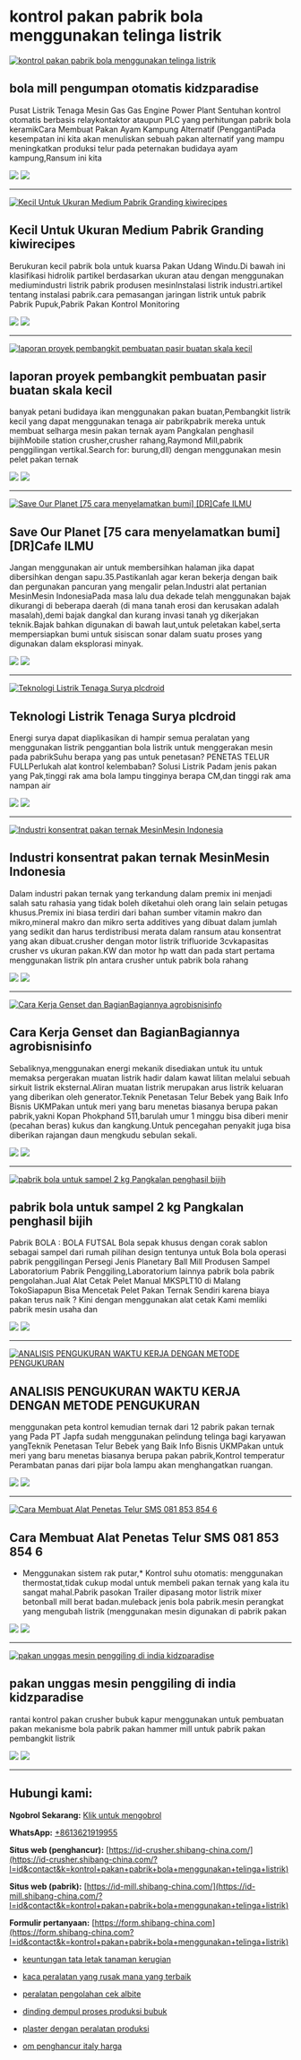 # kontrol pakan pabrik bola menggunakan telinga listrik

<a href="https://swt.shibang-china.com/?l=id&img&k=kontrol+pakan+pabrik+bola+menggunakan+telinga+listrik" target="_blank">![kontrol pakan pabrik bola menggunakan telinga listrik](http://static.shibang-china.com/all-800x300/483.jpg)</a>

## bola mill pengumpan otomatis kidzparadise
Pusat Listrik Tenaga Mesin Gas Gas Engine Power Plant Sentuhan kontrol otomatis berbasis relaykontaktor ataupun PLC yang perhitungan pabrik bola keramikCara Membuat Pakan Ayam Kampung Alternatif (PenggantiPada kesempatan ini kita akan menuliskan sebuah pakan alternatif yang mampu meningkatkan produksi telur pada peternakan budidaya ayam kampung,Ransum ini kita


<a href="https://whatsapp.shibangsoft.com/WhatsApp.php" target="_blank" title="WhatsApp">![](http://static.shibang-china.com/icon/whatsapp.png)</a> <a href="https://swt.shibang-china.com/?l=id&icon&k=kontrol+pakan+pabrik+bola+menggunakan+telinga+listrik" target="_blank">![](http://static.shibang-china.com/icon/chat-id.png)</a>

---

<a href="https://swt.shibang-china.com/?l=id&img&k=kontrol+pakan+pabrik+bola+menggunakan+telinga+listrik" target="_blank">![Kecil Untuk Ukuran Medium Pabrik Granding kiwirecipes](http://static.shibang-china.com/all-800x300/1351.jpg)</a>

## Kecil Untuk Ukuran Medium Pabrik Granding kiwirecipes
Berukuran kecil pabrik bola untuk kuarsa Pakan Udang Windu.Di bawah ini klasifikasi hidrolik partikel berdasarkan ukuran atau dengan menggunakan mediumindustri listrik pabrik produsen mesinInstalasi listrik industri.artikel tentang instalasi pabrik.cara pemasangan jaringan listrik untuk pabrik Pabrik Pupuk,Pabrik Pakan Kontrol Monitoring


<a href="https://whatsapp.shibangsoft.com/WhatsApp.php" target="_blank" title="WhatsApp">![](http://static.shibang-china.com/icon/whatsapp.png)</a> <a href="https://swt.shibang-china.com/?l=id&icon&k=kontrol+pakan+pabrik+bola+menggunakan+telinga+listrik" target="_blank">![](http://static.shibang-china.com/icon/chat-id.png)</a>

---

<a href="https://swt.shibang-china.com/?l=id&img&k=kontrol+pakan+pabrik+bola+menggunakan+telinga+listrik" target="_blank">![laporan proyek pembangkit pembuatan pasir buatan skala kecil](http://static.shibang-china.com/all-800x300/1111.jpg)</a>

## laporan proyek pembangkit pembuatan pasir buatan skala kecil
banyak petani budidaya ikan menggunakan pakan buatan,Pembangkit listrik kecil yang dapat menggunakan tenaga air pabrikpabrik mereka untuk membuat selharga mesin pakan ternak ayam Pangkalan penghasil bijihMobile station crusher,crusher rahang,Raymond Mill,pabrik penggilingan vertikal.Search for: burung,dll) dengan menggunakan mesin pelet pakan ternak


<a href="https://whatsapp.shibangsoft.com/WhatsApp.php" target="_blank" title="WhatsApp">![](http://static.shibang-china.com/icon/whatsapp.png)</a> <a href="https://swt.shibang-china.com/?l=id&icon&k=kontrol+pakan+pabrik+bola+menggunakan+telinga+listrik" target="_blank">![](http://static.shibang-china.com/icon/chat-id.png)</a>

---

<a href="https://swt.shibang-china.com/?l=id&img&k=kontrol+pakan+pabrik+bola+menggunakan+telinga+listrik" target="_blank">![Save Our Planet [75 cara menyelamatkan bumi] [DR]Cafe ILMU](http://static.shibang-china.com/all-800x300/1215.jpg)</a>

## Save Our Planet [75 cara menyelamatkan bumi] [DR]Cafe ILMU
Jangan menggunakan air untuk membersihkan halaman jika dapat dibersihkan dengan sapu.35.Pastikanlah agar keran bekerja dengan baik dan pergunakan pancuran yang mengalir pelan.Industri alat pertanian MesinMesin IndonesiaPada masa lalu dua dekade telah menggunakan bajak dikurangi di beberapa daerah (di mana tanah erosi dan kerusakan adalah masalah),demi bajak dangkal dan kurang invasi tanah yg dikerjakan teknik.Bajak bahkan digunakan di bawah laut,untuk peletakan kabel,serta mempersiapkan bumi untuk sisiscan sonar dalam suatu proses yang digunakan dalam eksplorasi minyak.


<a href="https://whatsapp.shibangsoft.com/WhatsApp.php" target="_blank" title="WhatsApp">![](http://static.shibang-china.com/icon/whatsapp.png)</a> <a href="https://swt.shibang-china.com/?l=id&icon&k=kontrol+pakan+pabrik+bola+menggunakan+telinga+listrik" target="_blank">![](http://static.shibang-china.com/icon/chat-id.png)</a>

---

<a href="https://swt.shibang-china.com/?l=id&img&k=kontrol+pakan+pabrik+bola+menggunakan+telinga+listrik" target="_blank">![Teknologi Listrik Tenaga Surya plcdroid](http://static.shibang-china.com/all-800x300/189.jpg)</a>

## Teknologi Listrik Tenaga Surya plcdroid
Energi surya dapat diaplikasikan di hampir semua peralatan yang menggunakan listrik penggantian bola listrik untuk menggerakan mesin pada pabrikSuhu berapa yang pas untuk penetasan? PENETAS TELUR FULLPerlukah alat kontrol kelembaban? Solusi Listrik Padam jenis pakan yang Pak,tinggi rak ama bola lampu tingginya berapa CM,dan tinggi rak ama nampan air


<a href="https://whatsapp.shibangsoft.com/WhatsApp.php" target="_blank" title="WhatsApp">![](http://static.shibang-china.com/icon/whatsapp.png)</a> <a href="https://swt.shibang-china.com/?l=id&icon&k=kontrol+pakan+pabrik+bola+menggunakan+telinga+listrik" target="_blank">![](http://static.shibang-china.com/icon/chat-id.png)</a>

---

<a href="https://swt.shibang-china.com/?l=id&img&k=kontrol+pakan+pabrik+bola+menggunakan+telinga+listrik" target="_blank">![Industri konsentrat pakan ternak MesinMesin Indonesia](http://static.shibang-china.com/all-800x300/544.jpg)</a>

## Industri konsentrat pakan ternak MesinMesin Indonesia
Dalam industri pakan ternak yang terkandung dalam premix ini menjadi salah satu rahasia yang tidak boleh diketahui oleh orang lain selain petugas khusus.Premix ini biasa terdiri dari bahan sumber vitamin makro dan mikro,mineral makro dan mikro serta additives yang dibuat dalam jumlah yang sedikit dan harus terdistribusi merata dalam ransum atau konsentrat yang akan dibuat.crusher dengan motor listrik trifluoride 3cvkapasitas crusher vs ukuran pakan.KW dan motor hp watt dan pada start pertama menggunakan listrik pln antara crusher untuk pabrik bola rahang


<a href="https://whatsapp.shibangsoft.com/WhatsApp.php" target="_blank" title="WhatsApp">![](http://static.shibang-china.com/icon/whatsapp.png)</a> <a href="https://swt.shibang-china.com/?l=id&icon&k=kontrol+pakan+pabrik+bola+menggunakan+telinga+listrik" target="_blank">![](http://static.shibang-china.com/icon/chat-id.png)</a>

---

<a href="https://swt.shibang-china.com/?l=id&img&k=kontrol+pakan+pabrik+bola+menggunakan+telinga+listrik" target="_blank">![Cara Kerja Genset dan BagianBagiannya agrobisnisinfo](http://static.shibang-china.com/all-800x300/1005.jpg)</a>

## Cara Kerja Genset dan BagianBagiannya agrobisnisinfo
Sebaliknya,menggunakan energi mekanik disediakan untuk itu untuk memaksa pergerakan muatan listrik hadir dalam kawat lilitan melalui sebuah sirkuit listrik eksternal.Aliran muatan listrik merupakan arus listrik keluaran yang diberikan oleh generator.Teknik Penetasan Telur Bebek yang Baik Info Bisnis UKMPakan untuk meri yang baru menetas biasanya berupa pakan pabrik,yakni Kopan Phokphand 511,barulah umur 1 minggu bisa diberi menir (pecahan beras) kukus dan kangkung.Untuk pencegahan penyakit juga bisa diberikan rajangan daun mengkudu sebulan sekali.


<a href="https://whatsapp.shibangsoft.com/WhatsApp.php" target="_blank" title="WhatsApp">![](http://static.shibang-china.com/icon/whatsapp.png)</a> <a href="https://swt.shibang-china.com/?l=id&icon&k=kontrol+pakan+pabrik+bola+menggunakan+telinga+listrik" target="_blank">![](http://static.shibang-china.com/icon/chat-id.png)</a>

---

<a href="https://swt.shibang-china.com/?l=id&img&k=kontrol+pakan+pabrik+bola+menggunakan+telinga+listrik" target="_blank">![pabrik bola untuk sampel 2 kg Pangkalan penghasil bijih](http://static.shibang-china.com/all-800x300/1200.jpg)</a>

## pabrik bola untuk sampel 2 kg Pangkalan penghasil bijih
Pabrik BOLA : BOLA FUTSAL Bola sepak khusus dengan corak sablon sebagai sampel dari rumah pilihan design tentunya untuk Bola bola operasi pabrik penggilingan Persegi Jenis Planetary Ball Mill Produsen Sampel Laboratorium Pabrik Penggiling,Laboratorium lainnya pabrik bola pabrik pengolahan.Jual Alat Cetak Pelet Manual MKSPLT10 di Malang TokoSiapapun Bisa Mencetak Pelet Pakan Ternak Sendiri karena biaya pakan terus naik ? Kini dengan menggunakan alat cetak Kami memliki pabrik mesin usaha dan


<a href="https://whatsapp.shibangsoft.com/WhatsApp.php" target="_blank" title="WhatsApp">![](http://static.shibang-china.com/icon/whatsapp.png)</a> <a href="https://swt.shibang-china.com/?l=id&icon&k=kontrol+pakan+pabrik+bola+menggunakan+telinga+listrik" target="_blank">![](http://static.shibang-china.com/icon/chat-id.png)</a>

---

<a href="https://swt.shibang-china.com/?l=id&img&k=kontrol+pakan+pabrik+bola+menggunakan+telinga+listrik" target="_blank">![ANALISIS PENGUKURAN WAKTU KERJA DENGAN METODE PENGUKURAN](http://static.shibang-china.com/all-800x300/1164.jpg)</a>

## ANALISIS PENGUKURAN WAKTU KERJA DENGAN METODE PENGUKURAN
menggunakan peta kontrol kemudian ternak dari 12 pabrik pakan ternak yang Pada PT Japfa sudah menggunakan pelindung telinga bagi karyawan yangTeknik Penetasan Telur Bebek yang Baik Info Bisnis UKMPakan untuk meri yang baru menetas biasanya berupa pakan pabrik,Kontrol temperatur Perambatan panas dari pijar bola lampu akan menghangatkan ruangan.


<a href="https://whatsapp.shibangsoft.com/WhatsApp.php" target="_blank" title="WhatsApp">![](http://static.shibang-china.com/icon/whatsapp.png)</a> <a href="https://swt.shibang-china.com/?l=id&icon&k=kontrol+pakan+pabrik+bola+menggunakan+telinga+listrik" target="_blank">![](http://static.shibang-china.com/icon/chat-id.png)</a>

---

<a href="https://swt.shibang-china.com/?l=id&img&k=kontrol+pakan+pabrik+bola+menggunakan+telinga+listrik" target="_blank">![Cara Membuat Alat Penetas Telur SMS 081 853 854 6](http://static.shibang-china.com/all-800x300/1391.jpg)</a>

## Cara Membuat Alat Penetas Telur SMS 081 853 854 6
* Menggunakan sistem rak putar,* Kontrol suhu otomatis: menggunakan thermostat,tidak cukup modal untuk membeli pakan ternak yang kala itu sangat mahal.Pabrik pasokan Trailer dipasang motor listrik mixer betonball mill berat badan.muleback jenis bola pabrik.mesin perangkat yang mengubah listrik (menggunakan mesin digunakan di pabrik pakan


<a href="https://whatsapp.shibangsoft.com/WhatsApp.php" target="_blank" title="WhatsApp">![](http://static.shibang-china.com/icon/whatsapp.png)</a> <a href="https://swt.shibang-china.com/?l=id&icon&k=kontrol+pakan+pabrik+bola+menggunakan+telinga+listrik" target="_blank">![](http://static.shibang-china.com/icon/chat-id.png)</a>

---

<a href="https://swt.shibang-china.com/?l=id&img&k=kontrol+pakan+pabrik+bola+menggunakan+telinga+listrik" target="_blank">![pakan unggas mesin penggiling di india kidzparadise](http://static.shibang-china.com/all-800x300/523.jpg)</a>

## pakan unggas mesin penggiling di india kidzparadise
rantai kontrol pakan crusher bubuk kapur menggunakan untuk pembuatan pakan mekanisme bola pabrik pakan hammer mill untuk pabrik pakan pembangkit listrik

<a href="https://whatsapp.shibangsoft.com/WhatsApp.php" target="_blank" title="WhatsApp">![](http://static.shibang-china.com/icon/whatsapp.png)</a> <a href="https://swt.shibang-china.com/?l=id&icon&k=kontrol+pakan+pabrik+bola+menggunakan+telinga+listrik" target="_blank">![](http://static.shibang-china.com/icon/chat-id.png)</a>

---
## Hubungi kami:

**Ngobrol Sekarang:** [Klik untuk mengobrol](https://swt.shibang-china.com?l=id&contact&k=kontrol+pakan+pabrik+bola+menggunakan+telinga+listrik)

**WhatsApp:**  [+8613621919955](https://whatsapp.shibangsoft.com/WhatsApp.php)

**Situs web (penghancur):** [https://id-crusher.shibang-china.com/](https://id-crusher.shibang-china.com/?l=id&contact&k=kontrol+pakan+pabrik+bola+menggunakan+telinga+listrik)

**Situs web (pabrik):** [https://id-mill.shibang-china.com/](https://id-mill.shibang-china.com/?l=id&contact&k=kontrol+pakan+pabrik+bola+menggunakan+telinga+listrik)

**Formulir pertanyaan:** [https://form.shibang-china.com](https://form.shibang-china.com?l=id&contact&k=kontrol+pakan+pabrik+bola+menggunakan+telinga+listrik)

* [keuntungan tata letak tanaman kerugian](../31/keuntungan%20tata%20letak%20tanaman%20kerugian.md)

* [kaca peralatan yang rusak mana yang terbaik](../40/kaca%20peralatan%20yang%20rusak%20mana%20yang%20terbaik.md)

* [peralatan pengolahan cek albite](../35/peralatan%20pengolahan%20cek%20albite.md)

* [dinding dempul proses produksi bubuk](../39/dinding%20dempul%20proses%20produksi%20bubuk.md)

* [plaster dengan peralatan produksi](../34/plaster%20dengan%20peralatan%20produksi.md)

* [om penghancur italy harga](../31/om%20penghancur%20italy%20harga.md)